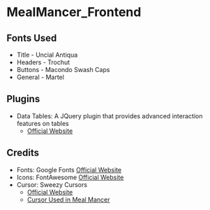 # MealMancer_Frontend


## Fonts Used
- Title - Uncial Antiqua
- Headers - Trochut
- Buttons - Macondo Swash Caps
- General - Martel

## Plugins
- Data Tables: A JQuery plugin that provides advanced interaction features on tables
  - [Official Website](https://datatables.net/)

## Credits
- Fonts: Google Fonts [Official Website](https://fonts.google.com/)
- Icons: FontAwesome [Official Website](https://fontawesome.com/)
- Cursor: Sweezy Cursors
  - [Official Website](https://sweezy-cursors.com/)
  - [Cursor Used in Meal Mancer](https://sweezy-cursors.com/cursor/blue-amp-pink-magic-staff-animated/)
